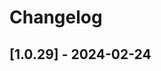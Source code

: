 # Changelog

<!-- Do not change the line immediately below this comment, the build system will replace it with the actual version and date. -->

## [1.0.29] - 2024-02-24

